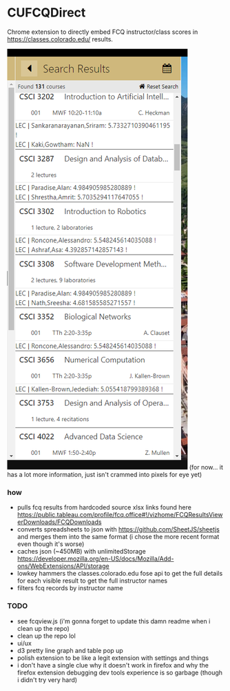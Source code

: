 # CUFCQDirect
Chrome extension to directly embed FCQ instructor/class scores in https://classes.colorado.edu/ results.

![mk1 ugly proof screenshot](mk1uglyproof.png?raw=true "Mk1 Ugly Proof")
(for now... it has a lot more information, just isn't crammed into pixels for eye yet)

### how
- pulls fcq results from hardcoded source xlsx links found here https://public.tableau.com/profile/fcq.office#!/vizhome/FCQResultsViewerDownloads/FCQDownloads
- converts spreadsheets to json with https://github.com/SheetJS/sheetjs and merges them into the same format (i chose the more recent format even though it's worse)
- caches json (~450MB) with unlimitedStorage https://developer.mozilla.org/en-US/docs/Mozilla/Add-ons/WebExtensions/API/storage
- lowkey hammers the classes.colorado.edu fose api to get the full details for each visible result to get the full instructor names
- filters fcq records by instructor name

### TODO
- see fcqview.js (i'm gonna forget to update this damn readme when i clean up the repo)
- clean up the repo lol
- ui/ux
- d3 pretty line graph and table pop up
- polish extension to be like a legit extension with settings and things
- i don't have a single clue why it doesn't work in firefox and why the firefox extension debugging dev tools experience is so garbage (though i didn't try very hard)
